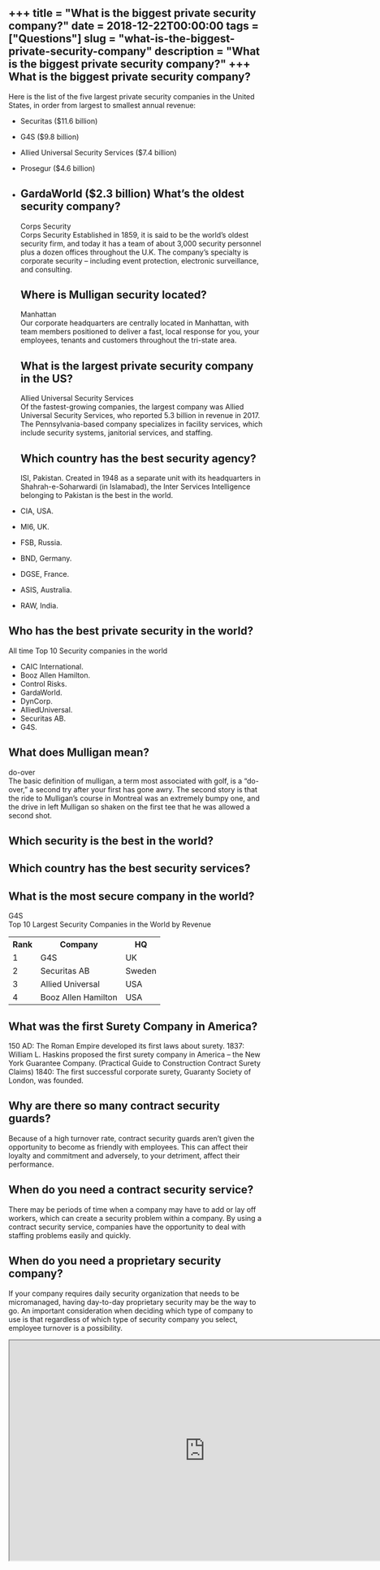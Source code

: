+++
title = "What is the biggest private security company?"
date = 2018-12-22T00:00:00
tags = ["Questions"]
slug = "what-is-the-biggest-private-security-company"
description = "What is the biggest private security company?"
+++
What is the biggest private security company?
---------------------------------------------

Here is the list of the five largest private security companies in the United States, in order from largest to smallest annual revenue:

- Securitas ($11.6 billion)
- G4S ($9.8 billion)
- Allied Universal Security Services ($7.4 billion)
- Prosegur ($4.6 billion)
- GardaWorld ($2.3 billion) What’s the oldest security company?
    -----------------------------------
    
    Corps Security  
    Corps Security Established in 1859, it is said to be the world’s oldest security firm, and today it has a team of about 3,000 security personnel plus a dozen offices throughout the U.K. The company’s specialty is corporate security – including event protection, electronic surveillance, and consulting.
    
    Where is Mulligan security located?
    -----------------------------------
    
    Manhattan  
    Our corporate headquarters are centrally located in Manhattan, with team members positioned to deliver a fast, local response for you, your employees, tenants and customers throughout the tri-state area.
    
    What is the largest private security company in the US?
    -------------------------------------------------------
    
    Allied Universal Security Services  
    Of the fastest-growing companies, the largest company was Allied Universal Security Services, who reported 5.3 billion in revenue in 2017. The Pennsylvania-based company specializes in facility services, which include security systems, janitorial services, and staffing.
    
    Which country has the best security agency?
    -------------------------------------------
    
    ISI, Pakistan. Created in 1948 as a separate unit with its headquarters in Shahrah-e-Soharwardi (in Islamabad), the Inter Services Intelligence belonging to Pakistan is the best in the world.
- CIA, USA.
- MI6, UK.
- FSB, Russia.
- BND, Germany.
- DGSE, France.
- ASIS, Australia.
- RAW, India.

Who has the best private security in the world?
-----------------------------------------------

All time Top 10 Security companies in the world

- CAIC International.
- Booz Allen Hamilton.
- Control Risks.
- GardaWorld.
- DynCorp.
- AlliedUniversal.
- Securitas AB.
- G4S.

What does Mulligan mean?
------------------------

do-over  
The basic definition of mulligan, a term most associated with golf, is a “do-over,” a second try after your first has gone awry. The second story is that the ride to Mulligan’s course in Montreal was an extremely bumpy one, and the drive in left Mulligan so shaken on the first tee that he was allowed a second shot.

Which security is the best in the world?
----------------------------------------

Which country has the best security services?
---------------------------------------------

What is the most secure company in the world?
---------------------------------------------

G4S  
Top 10 Largest Security Companies in the World by Revenue

<table><tr><th>Rank</th><th>Company</th><th>HQ</th></tr><tr><td>1</td><td>G4S</td><td>UK</td></tr><tr><td>2</td><td>Securitas AB</td><td>Sweden</td></tr><tr><td>3</td><td>Allied Universal</td><td>USA</td></tr><tr><td>4</td><td>Booz Allen Hamilton</td><td>USA</td></tr></table>

What was the first Surety Company in America?
---------------------------------------------

150 AD: The Roman Empire developed its first laws about surety. 1837: William L. Haskins proposed the first surety company in America – the New York Guarantee Company. (Practical Guide to Construction Contract Surety Claims) 1840: The first successful corporate surety, Guaranty Society of London, was founded.

Why are there so many contract security guards?
-----------------------------------------------

Because of a high turnover rate, contract security guards aren’t given the opportunity to become as friendly with employees. This can affect their loyalty and commitment and adversely, to your detriment, affect their performance.

When do you need a contract security service?
---------------------------------------------

There may be periods of time when a company may have to add or lay off workers, which can create a security problem within a company. By using a contract security service, companies have the opportunity to deal with staffing problems easily and quickly.

When do you need a proprietary security company?
------------------------------------------------

If your company requires daily security organization that needs to be micromanaged, having day-to-day proprietary security may be the way to go. An important consideration when deciding which type of company to use is that regardless of which type of security company you select, employee turnover is a possibility.

<iframe allow="accelerometer; autoplay; clipboard-write; encrypted-media; gyroscope; picture-in-picture" allowfullscreen="" class="__youtube_prefs__  epyt-is-override  no-lazyload" data-no-lazy="1" data-origheight="433" data-origwidth="770" data-skipgform_ajax_framebjll="" height="433" id="_ytid_39482" loading="lazy" src="https://www.youtube.com/embed/uhYZexXq3co?enablejsapi=1&autoplay=0&cc_load_policy=0&cc_lang_pref=&iv_load_policy=1&loop=0&modestbranding=0&rel=1&fs=1&playsinline=0&autohide=2&theme=dark&color=red&controls=1&" title="YouTube player" width="770"></iframe>